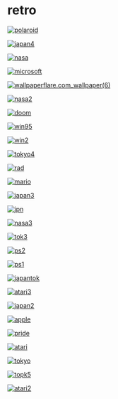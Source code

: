 # retro

<a href="polaroid.png"><img alt="polaroid" src="polaroid.png"></a>

<a href="japan4.png"><img alt="japan4" src="japan4.png"></a>

<a href="nasa.png"><img alt="nasa" src="nasa.png"></a>

<a href="microsoft.png"><img alt="microsoft" src="microsoft.png"></a>

<a href="wallpaperflare.com_wallpaper(6).jpg"><img alt="wallpaperflare.com_wallpaper(6)" src="wallpaperflare.com_wallpaper(6).jpg"></a>

<a href="nasa2.png"><img alt="nasa2" src="nasa2.png"></a>

<a href="doom.jpg"><img alt="doom" src="doom.jpg"></a>

<a href="win95.png"><img alt="win95" src="win95.png"></a>

<a href="win2.png"><img alt="win2" src="win2.png"></a>

<a href="tokyo4.png"><img alt="tokyo4" src="tokyo4.png"></a>

<a href="rad.png"><img alt="rad" src="rad.png"></a>

<a href="mario.png"><img alt="mario" src="mario.png"></a>

<a href="japan3.png"><img alt="japan3" src="japan3.png"></a>

<a href="jpn.png"><img alt="jpn" src="jpn.png"></a>

<a href="nasa3.png"><img alt="nasa3" src="nasa3.png"></a>

<a href="tok3.png"><img alt="tok3" src="tok3.png"></a>

<a href="ps2.png"><img alt="ps2" src="ps2.png"></a>

<a href="ps1.png"><img alt="ps1" src="ps1.png"></a>

<a href="japantok.png"><img alt="japantok" src="japantok.png"></a>

<a href="atari3.png"><img alt="atari3" src="atari3.png"></a>

<a href="japan2.png"><img alt="japan2" src="japan2.png"></a>

<a href="apple.png"><img alt="apple" src="apple.png"></a>

<a href="pride.png"><img alt="pride" src="pride.png"></a>

<a href="atari.png"><img alt="atari" src="atari.png"></a>

<a href="tokyo.png"><img alt="tokyo" src="tokyo.png"></a>

<a href="topk5.png"><img alt="topk5" src="topk5.png"></a>

<a href="atari2.png"><img alt="atari2" src="atari2.png"></a>

